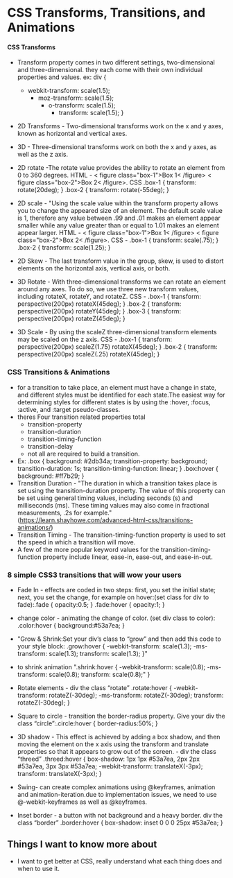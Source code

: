 #  CSS Transforms, Transitions, and Animations
####  CSS Transforms

- Transform property comes in two different settings, two-dimensional and three-dimensional. they each come with their own individual properties and values. ex:
div {
  - webkit-transform: scale(1.5);
     - moz-transform: scale(1.5);
       - o-transform: scale(1.5);
          - transform: scale(1.5); }
- 2D Transforms - Two-dimensional transforms work on the x and y axes, known as horizontal and vertical axes. 
- 3D - Three-dimensional transforms work on both the x and y axes, as well as the z axis. 
- 2D rotate -The rotate value provides the ability to rotate an element from 0 to 360 degrees. HTML - < figure class="box-1">Box 1< /figure>
< figure class="box-2">Box 2< /figure>. CSS .box-1 {
  transform: rotate(20deg);
}
.box-2 {
  transform: rotate(-55deg);
}

- 2D scale - "Using the scale value within the transform property allows you to change the appeared size of an element. The default scale value is 1, therefore any value between .99 and .01 makes an element appear smaller while any value greater than or equal to 1.01 makes an element appear larger. HTML - < figure class="box-1">Box 1< /figure>
< figure class="box-2">Box 2< /figure>. CSS - .box-1 {
  transform: scale(.75);
}
.box-2 {
  transform: scale(1.25);
}
- 2D Skew - The last transform value in the group, skew, is used to distort elements on the horizontal axis, vertical axis, or both.

- 3D Rotate - With three-dimensional transforms we can rotate an element around any axes. To do so, we use three new transform values, including rotateX, rotateY, and rotateZ. CSS - .box-1 {
  transform: perspective(200px) rotateX(45deg);
}
.box-2 {
  transform: perspective(200px) rotateY(45deg);
}
.box-3 {
  transform: perspective(200px) rotateZ(45deg);
}
- 3D Scale - By using the scaleZ three-dimensional transform elements may be scaled on the z axis. CSS - .box-1 {
  transform: perspective(200px) scaleZ(1.75) rotateX(45deg);
}
.box-2 {
  transform: perspective(200px) scaleZ(.25) rotateX(45deg);
}



### CSS Transitions & Animations
- for a transition to take place, an element must have a change in state, and different styles must be identified for each state.The easiest way for determining styles for different states is by using the :hover, :focus, :active, and :target pseudo-classes.
- theres Four transition related properties total 
  - transition-property
  - transition-duration
  - transition-timing-function
  - transition-delay
  - not all are required to build a transition.
- Ex: .box {
  background: #2db34a;
  transition-property: background;
  transition-duration: 1s;
  transition-timing-function: linear;
}
.box:hover {
  background: #ff7b29;
}
- Transition Duration - "The duration in which a transition takes place is set using the transition-duration property. The value of this property can be set using general timing values, including seconds (s) and milliseconds (ms). These timing values may also come in fractional measurements, .2s for example." (https://learn.shayhowe.com/advanced-html-css/transitions-animations/)
- Transition Timing - The transition-timing-function property is used to set the speed in which a transition will move. 
-  A few of the more popular keyword values for the transition-timing-function property include linear, ease-in, ease-out, and ease-in-out.


### 8 simple CSS3 transitions that will wow your users
- Fade In - effects are coded in two steps: first, you set the initial state; next, you set the change, for example on hover:(set class for div to fade):.fade
{
        opacity:0.5;
}
.fade:hover
{
        opacity:1;
}

- change color - animating the change of color. (set div class to color):
.color:hover
{
        background:#53a7ea;
}
- "Grow & Shrink:Set your div’s class to “grow” and then add this code to your style block: .grow:hover
{
        -webkit-transform: scale(1.3);
        -ms-transform: scale(1.3);
        transform: scale(1.3);
}" 
- to shrink animation ".shrink:hover
{
        -webkit-transform: scale(0.8);
        -ms-transform: scale(0.8);
        transform: scale(0.8);"
}
- Rotate elements - div the class “rotate” .rotate:hover
{
        -webkit-transform: rotateZ(-30deg);
        -ms-transform: rotateZ(-30deg);
        transform: rotateZ(-30deg);
}
- Square to circle - transition the border-radius property. Give your div the class “circle”:.circle:hover
{
        border-radius:50%;
}
- 3D shadow - This effect is achieved by adding a box shadow, and then moving the element on the x axis using the transform and translate properties so that it appears to grow out of the screen. - div the class “threed”
.threed:hover
{
        box-shadow:
                1px 1px #53a7ea,
                2px 2px #53a7ea,
                3px 3px #53a7ea;
        -webkit-transform: translateX(-3px);
        transform: translateX(-3px);
}
- Swing- can create complex animations using @keyframes, animation and animation-iteration.due to implementation issues, we need to use @-webkit-keyframes as well as @keyframes. 
- Inset border - a button with  not background and a heavy border. div the class “border” .border:hover
{
        box-shadow: inset 0 0 0 25px #53a7ea;
}


## Things I want to know more about
- I want to get better at CSS, really understand what each thing does and when to use it.
